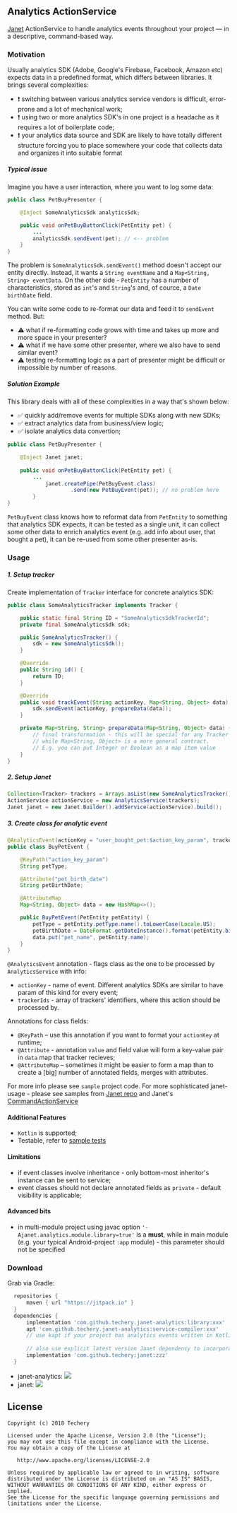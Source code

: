 ## Analytics ActionService

[Janet](https://github.com/techery/janet) ActionService to handle analytics events throughout your project — in a descriptive, command-based way.

### Motivation

Usually analytics SDK (Adobe, Google's Firebase, Facebook, Amazon etc) expects data in a predefined format, which differs between libraries. It brings several complexities:

 * ❗ ️switching between various analytics service vendors is difficult, error-prone and a lot of mechanical work;
 * ❗ using two or more analytics SDK's in one project is a headache as it requires a lot of boilerplate code;
 * ❗ your analytics data source and SDK are likely to have totally different structure forcing you to place somewhere your code that collects data and organizes it into suitable format

##### Typical issue

Imagine you have a user interaction, where you want to log some data:

```java
public class PetBuyPresenter {

	@Inject SomeAnalyticsSdk analyticsSdk;

	public void onPetBuyButtonClick(PetEntity pet) {
		...
		analyticsSdk.sendEvent(pet); // <-- problem
	}
}
```

The problem is `SomeAnalyticsSdk.sendEvent()` method doesn't accept our entity directly. Instead, it wants a `String eventName` and a `Map<String, String> eventData`. On the other side - `PetEntity` has a number of characteristics, stored as `int`'s and `String`'s and, of cource, a `Date birthDate` field.

You can write some code to re-format our data and feed it to `sendEvent` method. But:

 * ⚠️ what if re-formatting code grows with time and takes up more and more space in your presenter?
 * ⚠️ what if we have some other presenter, where we also have to send similar event?
 * ⚠️ testing re-formatting logic as a part of presenter might be difficult or impossible by number of reasons.

##### Solution Example

This library deals with all of these complexities in a way that's shown below:

* ✅ quickly add/remove events for multiple SDKs along with new SDKs;
* ✅ extract analytics data from business/view logic;
* ✅ isolate analytics data convertion;

```java
public class PetBuyPresenter {

	@Inject Janet janet;    
    
	public void onPetBuyButtonClick(PetEntity pet) {
		...
	        janet.createPipe(PetBuyEvent.class)
                    .send(new PetBuyEvent(pet)); // no problem here
    	}
}
```
`PetBuyEvent` class knows how to reformat data from `PetEntity` to something that analytics SDK expects, it can be tested as a single unit, it can collect some other data to enrich analytics event (e.g. add info about user, that bought a pet), it can be re-used from some other presenter as-is.

### Usage

##### 1. Setup tracker

Create implementation of `Tracker` interface for concrete analytics SDK:

```java
public class SomeAnalyticsTracker implements Tracker {

    public static final String ID = "SomeAnalyticsSdkTrackerId";
    private final SomeAnalyticsSdk sdk;

    public SomeAnalyticsTracker() {
        sdk = new SomeAnalyticsSdk();
    }

    @Override
    public String id() {
        return ID;
    }

    @Override
    public void trackEvent(String actionKey, Map<String, Object> data) {
        sdk.sendEvent(actionKey, prepareData(data));
    }

    private Map<String, String> prepareData(Map<String, Object> data) {
        // final transformation - this will be special for any Tracker implementation
        // while Map<String, Object> is a more general contract.
        // E.g. you can put Integer or Boolean as a map item value
    }
}
```

##### 2. Setup Janet

```java
Collection<Tracker> trackers = Arrays.asList(new SomeAnalyticsTracker());
ActionService actionService = new AnalyticsService(trackers);
Janet janet = new Janet.Builder().addService(actionService).build();
```

##### 3. Create class for analytic event

```java
@AnalyticsEvent(actionKey = "user_bought_pet:$action_key_param", trackerIds = { SomeAnalyticsTracker.ID })
public class BuyPetEvent {

    @KeyPath("action_key_param")
    String petType;

    @Attribute("pet_birth_date")
    String petBirthDate;

    @AttributeMap
    Map<String, Object> data = new HashMap<>();

    public BuyPetEvent(PetEntity petEntity) {
        petType = petEntity.petType.name().toLowerCase(Locale.US);
        petBirthDate = DateFormat.getDateInstance().format(petEntity.birthDate);
        data.put("pet_name", petEntity.name);
    }
}
```

`@AnalyticsEvent` annotation - flags class as the one to be processed by `AnalyticsService` with info:

 * `actionKey` - name of event. Different analytics SDKs are similar to have param of this kind for every event;
 * `trackerIds` - array of trackers' identifiers, where this action should be processed by.

Annotations for class fields:

 * `@KeyPath` – use this annotation if you want to format your `actionKey` at runtime;
 * `@Attribute` - annotation `value` and field value will form a key-value pair in `data` map that tracker recieves;
 * `@AttributeMap` – sometimes it might be easier to form a map than to create a [big] number of annotated fields, merges with attributes.

For more info please see `sample` project code.
For more sophisticated janet-usage - please see samples from [Janet repo](https://github.com/techery/janet) and Janet's [CommandActionService](https://github.com/techery/janet-command)

#### Additional Features

 * `Kotlin` is supported;
 * Testable, refer to [sample tests](sample/src/test/java/io/techery/analytics/sample)

#### Limitations

 * if event classes involve inheritance - only bottom-most inheritor's instance can be sent to service;
 * event classes should not declare annotated fields as `private` - default visibility is applicable;

#### Advanced bits

 * in multi-module project using javac option `'-Ajanet.analytics.module.library=true'` is a **must**, while in main module (e.g. your typical Android-project `:app` module) - this parameter should not be specified

### Download

Grab via Gradle:

```groovy
  repositories {
      maven { url "https://jitpack.io" }
  }
  dependencies {
      implementation 'com.github.techery.janet-analytics:library:xxx'
      apt 'com.github.techery.janet-analytics:service-compiler:xxx'
      // use kapt if your project has analytics events written in Kotlin
      
      // also use explicit latest version Janet dependency to incorporate new features and bugfixes
      implementation 'com.github.techery:janet:zzz'
  }
```

 * janet-analytics: [![](https://jitpack.io/v/techery/janet-analytics.svg)](https://jitpack.io/#techery/janet-analytics)
 * janet: [![](https://jitpack.io/v/janet-io/janet.svg)](https://jitpack.io/#janet-io/janet)

## License

    Copyright (c) 2018 Techery

    Licensed under the Apache License, Version 2.0 (the "License");
    you may not use this file except in compliance with the License.
    You may obtain a copy of the License at

       http://www.apache.org/licenses/LICENSE-2.0

    Unless required by applicable law or agreed to in writing, software
    distributed under the License is distributed on an "AS IS" BASIS,
    WITHOUT WARRANTIES OR CONDITIONS OF ANY KIND, either express or implied.
    See the License for the specific language governing permissions and
    limitations under the License.
